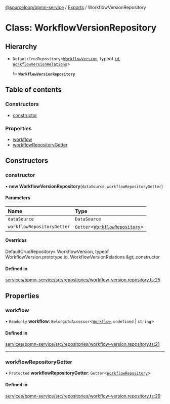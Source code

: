 [@sourceloop/bpmn-service](../README.md) / [Exports](../modules.md) / WorkflowVersionRepository

# Class: WorkflowVersionRepository

## Hierarchy

- `DefaultCrudRepository`<[`WorkflowVersion`](WorkflowVersion.md), typeof [`id`](WorkflowVersion.md#id), [`WorkflowVersionRelations`](../interfaces/WorkflowVersionRelations.md)\>

  ↳ **`WorkflowVersionRepository`**

## Table of contents

### Constructors

- [constructor](WorkflowVersionRepository.md#constructor)

### Properties

- [workflow](WorkflowVersionRepository.md#workflow)
- [workflowRepositoryGetter](WorkflowVersionRepository.md#workflowrepositorygetter)

## Constructors

### constructor

• **new WorkflowVersionRepository**(`dataSource`, `workflowRepositoryGetter`)

#### Parameters

| Name | Type |
| :------ | :------ |
| `dataSource` | `DataSource` |
| `workflowRepositoryGetter` | `Getter`<[`WorkflowRepository`](WorkflowRepository.md)\> |

#### Overrides

DefaultCrudRepository&lt;
  WorkflowVersion,
  typeof WorkflowVersion.prototype.id,
  WorkflowVersionRelations
\&gt;.constructor

#### Defined in

[services/bpmn-service/src/repositories/workflow-version.repository.ts:25](https://github.com/sourcefuse/loopback4-microservice-catalog/blob/b93c60ac7/services/bpmn-service/src/repositories/workflow-version.repository.ts#L25)

## Properties

### workflow

• `Readonly` **workflow**: `BelongsToAccessor`<[`Workflow`](Workflow.md), `undefined` \| `string`\>

#### Defined in

[services/bpmn-service/src/repositories/workflow-version.repository.ts:21](https://github.com/sourcefuse/loopback4-microservice-catalog/blob/b93c60ac7/services/bpmn-service/src/repositories/workflow-version.repository.ts#L21)

___

### workflowRepositoryGetter

• `Protected` **workflowRepositoryGetter**: `Getter`<[`WorkflowRepository`](WorkflowRepository.md)\>

#### Defined in

[services/bpmn-service/src/repositories/workflow-version.repository.ts:29](https://github.com/sourcefuse/loopback4-microservice-catalog/blob/b93c60ac7/services/bpmn-service/src/repositories/workflow-version.repository.ts#L29)
